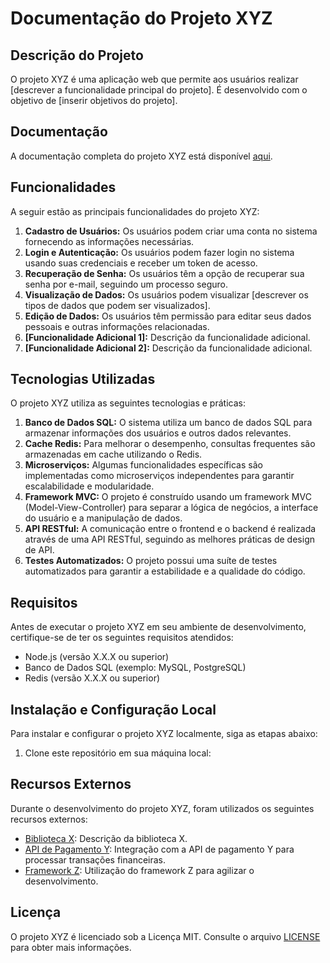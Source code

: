 # Documentação do Projeto XYZ

## Descrição do Projeto

O projeto XYZ é uma aplicação web que permite aos usuários realizar [descrever a funcionalidade principal do projeto]. É desenvolvido com o objetivo de [inserir objetivos do projeto].

## Documentação

A documentação completa do projeto XYZ está disponível [aqui](https://exemplo.com/documentacao).

## Funcionalidades

A seguir estão as principais funcionalidades do projeto XYZ:

1. **Cadastro de Usuários:** Os usuários podem criar uma conta no sistema fornecendo as informações necessárias.
2. **Login e Autenticação:** Os usuários podem fazer login no sistema usando suas credenciais e receber um token de acesso.
3. **Recuperação de Senha:** Os usuários têm a opção de recuperar sua senha por e-mail, seguindo um processo seguro.
4. **Visualização de Dados:** Os usuários podem visualizar [descrever os tipos de dados que podem ser visualizados].
5. **Edição de Dados:** Os usuários têm permissão para editar seus dados pessoais e outras informações relacionadas.
6. **[Funcionalidade Adicional 1]:** Descrição da funcionalidade adicional.
7. **[Funcionalidade Adicional 2]:** Descrição da funcionalidade adicional.

## Tecnologias Utilizadas

O projeto XYZ utiliza as seguintes tecnologias e práticas:

1. **Banco de Dados SQL:** O sistema utiliza um banco de dados SQL para armazenar informações dos usuários e outros dados relevantes.
2. **Cache Redis:** Para melhorar o desempenho, consultas frequentes são armazenadas em cache utilizando o Redis.
3. **Microserviços:** Algumas funcionalidades específicas são implementadas como microserviços independentes para garantir escalabilidade e modularidade.
4. **Framework MVC:** O projeto é construído usando um framework MVC (Model-View-Controller) para separar a lógica de negócios, a interface do usuário e a manipulação de dados.
5. **API RESTful:** A comunicação entre o frontend e o backend é realizada através de uma API RESTful, seguindo as melhores práticas de design de API.
6. **Testes Automatizados:** O projeto possui uma suíte de testes automatizados para garantir a estabilidade e a qualidade do código.

## Requisitos

Antes de executar o projeto XYZ em seu ambiente de desenvolvimento, certifique-se de ter os seguintes requisitos atendidos:

- Node.js (versão X.X.X ou superior)
- Banco de Dados SQL (exemplo: MySQL, PostgreSQL)
- Redis (versão X.X.X ou superior)

## Instalação e Configuração Local

Para instalar e configurar o projeto XYZ localmente, siga as etapas abaixo:

1. Clone este repositório em sua máquina local:

## Recursos Externos

Durante o desenvolvimento do projeto XYZ, foram utilizados os seguintes recursos externos:

- [Biblioteca X](https://exemplo.com/biblioteca-x): Descrição da biblioteca X.
- [API de Pagamento Y](https://exemplo.com/api-pagamento-y): Integração com a API de pagamento Y para processar transações financeiras.
- [Framework Z](https://exemplo.com/framework-z): Utilização do framework Z para agilizar o desenvolvimento.

## Licença

O projeto XYZ é licenciado sob a Licença MIT. Consulte o arquivo [LICENSE](https://github.com/seu-usuario/projeto-xyz/blob/main/LICENSE) para obter mais informações.  
